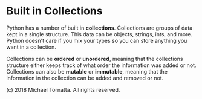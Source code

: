 # Built in Collections

Python has a number of built in **collections**. Collections are groups of data kept in a single structure. This data can be objects, strings, ints, and more. Python doesn't care if you mix your types so you can store anything you want in a collection.

Collections can be **ordered** or **unordered**, meaning that the collections structure either keeps track of what order the information was added or not. Collections can also be **mutable** or **immutable**, meaning that the information in the collection can be added and removed or not.

(c) 2018 Michael Tornatta. All rights reserved.
